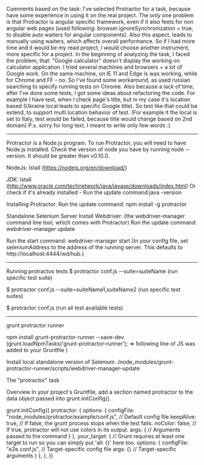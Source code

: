 Comments based on the task: I've selected Protractor for a task, because have some experience in using it on the real project. The only one problem is that Protractor is angular specific framework, even if it also feets for non angular web pages (used following: browser.ignoreSynchronization = true, to disable auto waiters for angular components). Also this aspect, leads to manually using waiters, which affects overall performance. So if I had more time and it would be my read project, I would choose another instrument, more specific for a project. In the beginning of analyzing the task, I faced the problem, that: "Google calculator" doesn't display the working on calculator application. I tried several machines and browsers + a lot of Google work. On the same machine, on IE 11 and Edge is was working, while for Chrome and FF - no. So I've found some workaround, as used russian searching to specify running tests on Chrome. Also because a lack of time, after I've done some tests, I got some ideas about refactoring the code. For example I have test, when I check page's title, but in my case it's location based (Ukraine local leads to specific Google title). So test like that could be extend, to support multi location behavior of test. (For example it the local is set to Italy, test would be failed, because title would change based on 2nd domain) 
P.s. sorry for long text, I meant to write only few words :)
_________________________________________________________________________________________________________________________________________________________________________________


Protractor is a Node.js program. To run Protractor, you will need to have Node.js installed.
Check the version of node you have by running node --version. It should be greater than v0.10.0.

NodeJs: 
Istall (https://nodejs.org/en/download/)

JDK:
Istall (http://www.oracle.com/technetwork/java/javase/downloads/index.html)
Or check if it's already installed - Run the update command:java -version

Installing Protractor:
Run the update command: npm install -g protractor

Standalone Selenium Server
Install Webdriver: (the webdriver-manager command line tool, which comes with Protractor)
Run the update command: webdriver-manager update


Run the start command: webdriver-manager start (In your config file, set seleniumAddress to the address of the running server. This defaults to http://localhost:4444/wd/hub.)

________________________________________________________________________________________________________________________________________________________________________________

Running protractos tests
$ protractor conf.js --suite=suiteName (run specific test suite)

$ protractor conf.js --suite=suiteName1,suiteName2  (run specific test suites)

$ protractor conf.js (run all test available tests)

__________________________________________________________________________________________________________________________________________________________________________________

grunt protractor runner

npm install grunt-protractor-runner --save-dev              (grunt.loadNpmTasks('grunt-protractor-runner'); => following line of JS was added to your Gruntfile )

Install local standalone version of Selenium
./node_modules/grunt-protractor-runner/scripts/webdriver-manager-update


The "protractor" task

Overview
In your project's Gruntfile, add a section named protractor to the data object passed into grunt.initConfig().

grunt.initConfig({
  protractor: {
    options: {
      configFile: "node_modules/protractor/example/conf.js", // Default config file 
      keepAlive: true, // If false, the grunt process stops when the test fails. 
      noColor: false, // If true, protractor will not use colors in its output. 
      args: {
        // Arguments passed to the command 
      }
    },
    your_target: {   // Grunt requires at least one target to run so you can simply put 'all: {}' here too. 
      options: {
        configFile: "e2e.conf.js", // Target-specific config file 
        args: {} // Target-specific arguments 
      }
    },
  },
})





